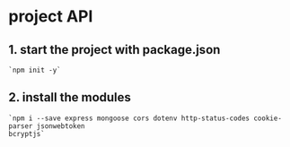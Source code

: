 # project API

## 1. start the project with package.json

    `npm init -y`

## 2. install the modules
    `npm i --save express mongoose cors dotenv http-status-codes cookie-parser jsonwebtoken
    bcryptjs`